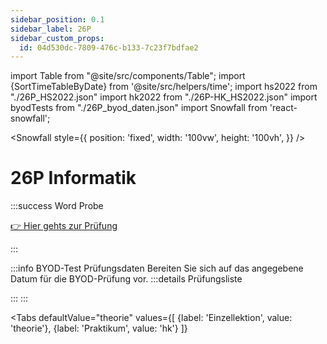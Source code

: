 ```yaml
---
sidebar_position: 0.1
sidebar_label: 26P
sidebar_custom_props:
  id: 04d530dc-7809-476c-b133-7c23f7bdfae2
---
```


import Table from "@site/src/components/Table";
import {SortTimeTableByDate} from '@site/src/helpers/time';
import hs2022 from "./26P_HS2022.json"
import hk2022 from "./26P-HK_HS2022.json"
import byodTests from "./26P_byod_daten.json"
import Snowfall from 'react-snowfall';

<Snowfall
  style={{
      position: 'fixed',
      width: '100vw',
      height: '100vh',
  }}
/>

# 26P Informatik

:::success Word Probe
<Solution webKey="5ba6b51b-db2a-461c-a3d1-ac934806624f" open title="Link zur Probe">

[👉 Hier gehts zur Prüfung](/text-templates/01-p26)

</Solution>
:::

:::info BYOD-Test Prüfungsdaten
Bereiten Sie sich auf das angegebene Datum für die BYOD-Prüfung vor.
:::details Prüfungsliste
<Table
  header={["Name", "Halbklasse", "Datum"]}
  compact
  selectable
  rows={byodTests}
  order={SortTimeTableByDate(2)}
/>
:::
:::


<Tabs
    defaultValue="theorie"
    values={[
      {label: 'Einzellektion', value: 'theorie'},
      {label: 'Praktikum', value: 'hk'}
    ]}
>
<TabItem value="theorie">
<Table
  header={["Datum", "Thema", "Inhalt"]}
  compact
  selectable
  rows={hs2022}
  order={SortTimeTableByDate()}
/>
</TabItem>

<TabItem value="hk">
<Table
  header={["Datum", "Halbklasse", "Thema", "Inhalt"]}
  compact
  selectable
  rows={hk2022}
  order={SortTimeTableByDate()}
/>
</TabItem>
</Tabs>

